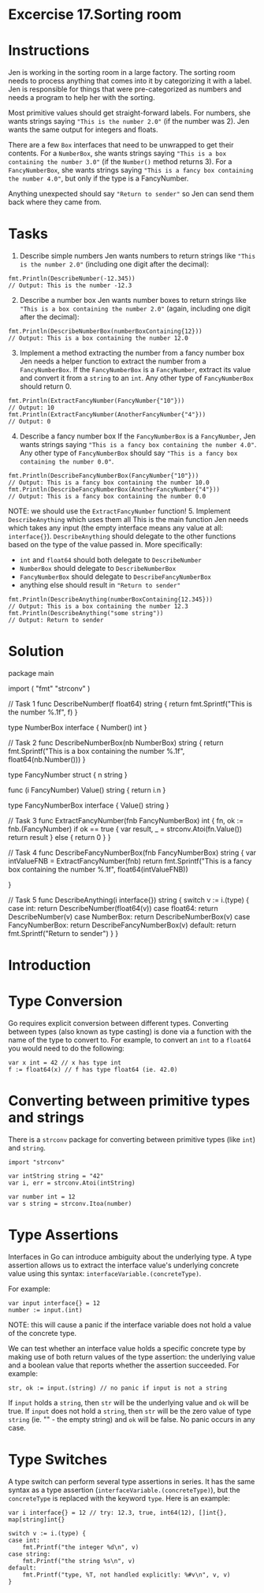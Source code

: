 # Excercise 17.Sorting room

# Instructions
Jen is working in the sorting room in a large factory. The sorting room needs to process anything that comes into it by categorizing it with a label. Jen is responsible for things that were pre-categorized as numbers and needs a program to help her with the sorting.

Most primitive values should get straight-forward labels. For numbers, she wants strings saying `"This is the number 2.0"` (if the number was 2). Jen wants the same output for integers and floats.

There are a few `Box` interfaces that need to be unwrapped to get their contents. For a `NumberBox`, she wants strings saying `"This is a box containing the number 3.0"` (if the `Number()` method returns 3). For a `FancyNumberBox`, she wants strings saying `"This is a fancy box containing the number 4.0"`, but only if the type is a FancyNumber.

Anything unexpected should say `"Return to sender"` so Jen can send them back where they came from.

# Tasks
1. Describe simple numbers
Jen wants numbers to return strings like `"This is the number 2.0"` (including one digit after the decimal):
```
fmt.Println(DescribeNumber(-12.345))
// Output: This is the number -12.3
```
2. Describe a number box
Jen wants number boxes to return strings like `"This is a box containing the number 2.0"` (again, including one digit after the decimal):
```
fmt.Println(DescribeNumberBox(numberBoxContaining{12}))
// Output: This is a box containing the number 12.0
```
3. Implement a method extracting the number from a fancy number box
Jen needs a helper function to extract the number from a `FancyNumberBox`. If the `FancyNumberBox` is a `FancyNumber`, extract its value and convert it from a `string` to an `int`. Any other type of `FancyNumberBox` should return 0.
```
fmt.Println(ExtractFancyNumber(FancyNumber{"10"}))
// Output: 10
fmt.Println(ExtractFancyNumber(AnotherFancyNumber{"4"}))
// Output: 0
```
4. Describe a fancy number box
If the `FancyNumberBox` is a `FancyNumber`, Jen wants strings saying `"This is a fancy box containing the number 4.0"`. Any other type of `FancyNumberBox` should say `"This is a fancy box containing the number 0.0"`.
```
fmt.Println(DescribeFancyNumberBox(FancyNumber{"10"}))
// Output: This is a fancy box containing the number 10.0
fmt.Println(DescribeFancyNumberBox(AnotherFancyNumber{"4"}))
// Output: This is a fancy box containing the number 0.0
```
NOTE: we should use the `ExtractFancyNumber` function!
5. Implement `DescribeAnything` which uses them all
This is the main function Jen needs which takes any input (the empty interface means any value at all: `interface{}`). `DescribeAnything` should delegate to the other functions based on the type of the value passed in. More specifically:
- `int` and `float64` should both delegate to `DescribeNumber`
- `NumberBox` should delegate to `DescribeNumberBox`
- `FancyNumberBox` should delegate to `DescribeFancyNumberBox`
- anything else should result in `"Return to sender"`
```
fmt.Println(DescribeAnything(numberBoxContaining{12.345}))
// Output: This is a box containing the number 12.3
fmt.Println(DescribeAnything("some string"))
// Output: Return to sender
```

# Solution
package main

import (
	"fmt"
	"strconv"
)

// Task 1
func DescribeNumber(f float64) string {
	return fmt.Sprintf("This is the number %.1f", f)
}

type NumberBox interface {
	Number() int
}

// Task 2
func DescribeNumberBox(nb NumberBox) string {
	return fmt.Sprintf("This is a box containing the number %.1f", float64(nb.Number()))
}

type FancyNumber struct {
	n string
}

func (i FancyNumber) Value() string {
	return i.n
}

type FancyNumberBox interface {
	Value() string
}

// Task 3
func ExtractFancyNumber(fnb FancyNumberBox) int {
	fn, ok := fnb.(FancyNumber)
	if ok == true {
		var result, _ = strconv.Atoi(fn.Value())
		return result
	} else {
		return 0
	}
}

// Task 4
func DescribeFancyNumberBox(fnb FancyNumberBox) string {
	var intValueFNB = ExtractFancyNumber(fnb)
	return fmt.Sprintf("This is a fancy box containing the number %.1f", float64(intValueFNB))

}

// Task 5
func DescribeAnything(i interface{}) string {
	switch v := i.(type) {
	case int:
		return DescribeNumber(float64(v))
	case float64:
		return DescribeNumber(v)
	case NumberBox:
		return DescribeNumberBox(v)
	case FancyNumberBox:
		return DescribeFancyNumberBox(v)
	default:
		return fmt.Sprintf("Return to sender")
	}
}

# Introduction

# Type Conversion
Go requires explicit conversion between different types. Converting between types (also known as type casting) is done via a function with the name of the type to convert to. For example, to convert an `int` to a `float64` you would need to do the following:
```
var x int = 42 // x has type int
f := float64(x) // f has type float64 (ie. 42.0)
```

# Converting between primitive types and strings
There is a `strconv` package for converting between primitive types (like `int`) and `string`.
```
import "strconv"

var intString string = "42"
var i, err = strconv.Atoi(intString)

var number int = 12
var s string = strconv.Itoa(number)
```

# Type Assertions
Interfaces in Go can introduce ambiguity about the underlying type. A type assertion allows us to extract the interface value's underlying concrete value using this syntax: `interfaceVariable.(concreteType)`.

For example:
```
var input interface{} = 12
number := input.(int)
```
NOTE: this will cause a panic if the interface variable does not hold a value of the concrete type.

We can test whether an interface value holds a specific concrete type by making use of both return values of the type assertion: the underlying value and a boolean value that reports whether the assertion succeeded. For example:
```
str, ok := input.(string) // no panic if input is not a string
```
If `input` holds a `string`, then `str` will be the underlying value and `ok` will be true. If `input` does not hold a `string`, then `str` will be the zero value of type `string` (ie. "" - the empty string) and `ok` will be false. No panic occurs in any case.

# Type Switches
A type switch can perform several type assertions in series. It has the same syntax as a type assertion (`interfaceVariable.(concreteType)`), but the `concreteType` is replaced with the keyword `type`. Here is an example:
```
var i interface{} = 12 // try: 12.3, true, int64(12), []int{}, map[string]int{}

switch v := i.(type) {
case int:
    fmt.Printf("the integer %d\n", v)
case string:
    fmt.Printf("the string %s\n", v)
default:
    fmt.Printf("type, %T, not handled explicitly: %#v\n", v, v)
}
```

